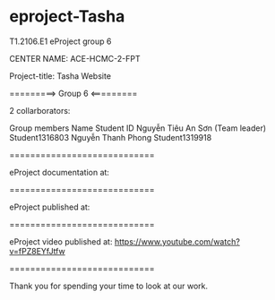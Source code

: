 # eproject-Tasha
T1.2106.E1 eProject group 6

CENTER NAME: ACE-HCMC-2-FPT

Project-title: Tasha Website

=========> Group 6 <=========

2 collarborators:

Group members                  Name	                                 Student ID
                               Nguyễn Tiêu An Sơn (Team leader)      Student1316803
                               Nguyễn Thanh Phong                    Student1319918
                                    
============================

eProject documentation at: 

============================

eProject published at: 

============================

eProject video published at: https://www.youtube.com/watch?v=fPZ8EYfJtfw

============================

Thank you for spending your time to look at our work.
